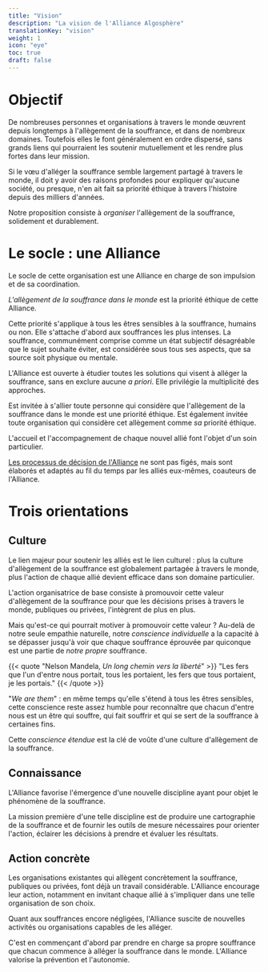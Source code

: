 ```yaml
---
title: "Vision"
description: "La vision de l'Alliance Algosphère"
translationKey: "vision"
weight: 1
icon: "eye"
toc: true
draft: false
---
```


# Objectif
De nombreuses personnes et organisations à travers le monde œuvrent depuis longtemps à l'allègement de la souffrance, et dans de nombreux domaines. Toutefois elles le font généralement en ordre dispersé, sans grands liens qui pourraient les soutenir mutuellement et les rendre plus fortes dans leur mission.

Si le vœu d'alléger la souffrance semble largement partagé à travers le monde, il doit y avoir des raisons profondes pour expliquer qu'aucune société, ou presque, n'en ait fait sa priorité éthique à travers l'histoire depuis des milliers d'années.

Notre proposition consiste à *organiser* l'allègement de la souffrance, solidement et durablement.

# Le socle : une Alliance
Le socle de cette organisation est une Alliance en charge de son impulsion et de sa coordination.

*L'allègement de la souffrance dans le monde* est la priorité éthique de cette Alliance.

Cette priorité s'applique à tous les êtres sensibles à la souffrance, humains ou non. Elle s'attache d'abord aux souffrances les plus intenses. La souffrance, communément comprise comme un état subjectif désagréable que le sujet souhaite éviter, est considérée sous tous ses aspects, que sa source soit physique ou mentale.

L'Alliance est ouverte à étudier toutes les solutions qui visent à alléger la souffrance, sans en exclure aucune *a priori*. Elle privilégie la multiplicité des approches.

Est invitée à s'allier toute personne qui considère que l'allègement de la souffrance dans le monde est une priorité éthique. Est également invitée toute organisation qui considère cet allègement comme *sa* priorité éthique.

L'accueil et l'accompagnement de chaque nouvel allié font l'objet d'un soin particulier.

[Les processus de décision de l'Alliance](/fr/gouvernance/constitution) ne sont pas figés, mais sont élaborés et adaptés au fil du temps par les alliés eux-mêmes, coauteurs de l'Alliance.

# Trois orientations
## Culture
Le lien majeur pour soutenir les alliés est le lien culturel : plus la culture d'allègement de la souffrance est globalement partagée à travers le monde, plus l'action de chaque allié devient efficace dans son domaine particulier.

L'action organisatrice de base consiste à promouvoir cette valeur d'allègement de la souffrance pour que les décisions prises à travers le monde, publiques ou privées, l'intègrent de plus en plus.

Mais qu'est-ce qui pourrait motiver à promouvoir cette valeur ? Au-delà de notre seule empathie naturelle, notre *conscience individuelle* a la capacité à se dépasser jusqu'à voir que chaque souffrance éprouvée par quiconque est une partie de *notre propre* souffrance.

{{< quote "Nelson Mandela, *Un long chemin vers la liberté*" >}}
  "Les fers que l'un d'entre nous portait, tous les portaient, les fers que tous portaient, je les portais."
{{< /quote >}}

"*We are them*" : en même temps qu'elle s'étend à tous les êtres sensibles, cette conscience reste assez humble pour reconnaître que chacun d'entre nous est un être qui souffre, qui fait souffrir et qui se sert de la souffrance à certaines fins.

Cette *conscience étendue* est la clé de voûte d'une culture d'allègement de la souffrance.

## Connaissance
L'Alliance favorise l'émergence d'une nouvelle discipline ayant pour objet le phénomène de la souffrance.

La mission première d'une telle discipline est de produire une cartographie de la souffrance et de fournir les outils de mesure nécessaires pour orienter l'action, éclairer les décisions à prendre et évaluer les résultats.

## Action concrète
Les organisations existantes qui allègent concrètement la souffrance, publiques ou privées, font déjà un travail considérable. L'Alliance encourage leur action, notamment en invitant chaque allié à s'impliquer dans une telle organisation de son choix.

Quant aux souffrances encore négligées, l'Alliance suscite de nouvelles activités ou organisations capables de les alléger.

C'est en commençant d'abord par prendre en charge sa propre souffrance que chacun commence à alléger la souffrance dans le monde. L'Alliance valorise la prévention et l'autonomie.
